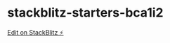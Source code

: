 # stackblitz-starters-bca1i2

[Edit on StackBlitz ⚡️](https://stackblitz.com/edit/stackblitz-starters-bca1i2)
